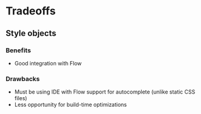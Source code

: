 # Tradeoffs

## Style objects

### Benefits
- Good integration with Flow

### Drawbacks
- Must be using IDE with Flow support for autocomplete (unlike static CSS files)
- Less opportunity for build-time optimizations
